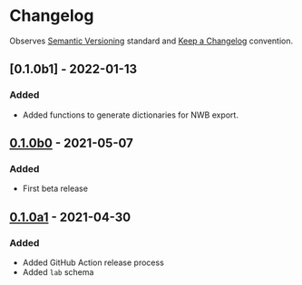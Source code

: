# Changelog

Observes [Semantic Versioning](https://semver.org/spec/v2.0.0.html) standard and [Keep a Changelog](https://keepachangelog.com/en/1.0.0/) convention.

## [0.1.0b1] - 2022-01-13
### Added
+ Added functions to generate dictionaries for NWB export.


## [0.1.0b0] - 2021-05-07
### Added
+ First beta release


## [0.1.0a1] - 2021-04-30
### Added 
+ Added GitHub Action release process
+ Added `lab` schema


[0.1.0b0]: https://github.com/datajoint/element-lab/compare/0.1.0a1...0.1.0b0
[0.1.0a1]: https://github.com/datajoint/element-lab/releases/tag/0.1.0a1
